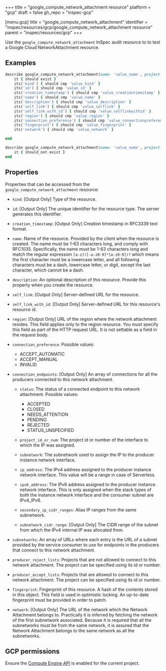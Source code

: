 +++
title = "google_compute_network_attachment resource"
platform = "gcp"
draft = false
gh_repo = "inspec-gcp"

[menu.gcp]
title = "google_compute_network_attachment"
identifier = "inspec/resources/gcp/google_compute_network_attachment resource"
parent = "inspec/resources/gcp"
+++

Use the `google_compute_network_attachment` InSpec audit resource to to test a Google Cloud NetworkAttachment resource.

## Examples

```ruby
describe google_compute_network_attachment(name: 'value_name', project: 'chef-gcp-inspec', region: ' value_region') do
	it { should exist }
	its('kind') { should cmp 'value_kind' }
	its('id') { should cmp 'value_id' }
	its('creation_timestamp') { should cmp 'value_creationtimestamp' }
	its('name') { should cmp 'value_name' }
	its('description') { should cmp 'value_description' }
	its('self_link') { should cmp 'value_selflink' }
	its('self_link_with_id') { should cmp 'value_selflinkwithid' }
	its('region') { should cmp 'value_region' }
	its('connection_preference') { should cmp 'value_connectionpreference' }
	its('fingerprint') { should cmp 'value_fingerprint' }
	its('network') { should cmp 'value_network' }

end

describe google_compute_network_attachment(name: 'value_name', project: 'chef-gcp-inspec', region: ' value_region') do
	it { should_not exist }
end
```

## Properties

Properties that can be accessed from the `google_compute_network_attachment` resource:


  * `kind`: [Output Only] Type of the resource.

  * `id`: [Output Only] The unique identifier for the resource type. The server generates this identifier.

  * `creation_timestamp`: [Output Only] Creation timestamp in RFC3339 text format.

  * `name`: Name of the resource. Provided by the client when the resource is created. The name must be 1-63 characters long, and comply with RFC1035. Specifically, the name must be 1-63 characters long and match the regular expression `[a-z]([-a-z0-9]*[a-z0-9])?` which means the first character must be a lowercase letter, and all following characters must be a dash, lowercase letter, or digit, except the last character, which cannot be a dash.

  * `description`: An optional description of this resource. Provide this property when you create the resource.

  * `self_link`: [Output Only] Server-defined URL for the resource.

  * `self_link_with_id`: [Output Only] Server-defined URL for this resource's resource id.

  * `region`: [Output Only] URL of the region where the network attachment resides. This field applies only to the region resource. You must specify this field as part of the HTTP request URL. It is not settable as a field in the request body.

  * `connection_preference`:
  Possible values:
    * ACCEPT_AUTOMATIC
    * ACCEPT_MANUAL
    * INVALID

  * `connection_endpoints`: [Output Only] An array of connections for all the producers connected to this network attachment.

    * `status`: The status of a connected endpoint to this network attachment.
    Possible values:
      * ACCEPTED
      * CLOSED
      * NEEDS_ATTENTION
      * PENDING
      * REJECTED
      * STATUS_UNSPECIFIED

    * `project_id_or_num`: The project id or number of the interface to which the IP was assigned.

    * `subnetwork`: The subnetwork used to assign the IP to the producer instance network interface.

    * `ip_address`: The IPv4 address assigned to the producer instance network interface. This value will be a range in case of Serverless.

    * `ipv6_address`: The IPv6 address assigned to the producer instance network interface. This is only assigned when the stack types of both the instance network interface and the consumer subnet are IPv4_IPv6.

    * `secondary_ip_cidr_ranges`: Alias IP ranges from the same subnetwork.

    * `subnetwork_cidr_range`: [Output Only] The CIDR range of the subnet from which the IPv4 internal IP was allocated from.

  * `subnetworks`: An array of URLs where each entry is the URL of a subnet provided by the service consumer to use for endpoints in the producers that connect to this network attachment.

  * `producer_reject_lists`: Projects that are not allowed to connect to this network attachment. The project can be specified using its id or number.

  * `producer_accept_lists`: Projects that are allowed to connect to this network attachment. The project can be specified using its id or number.

  * `fingerprint`: Fingerprint of this resource. A hash of the contents stored in this object. This field is used in optimistic locking. An up-to-date fingerprint must be provided in order to patch.

  * `network`: [Output Only] The URL of the network which the Network Attachment belongs to. Practically it is inferred by fetching the network of the first subnetwork associated. Because it is required that all the subnetworks must be from the same network, it is assured that the Network Attachment belongs to the same network as all the subnetworks.


## GCP permissions

Ensure the [Compute Engine API](https://console.cloud.google.com/apis/library/compute.googleapis.com/) is enabled for the current project.
